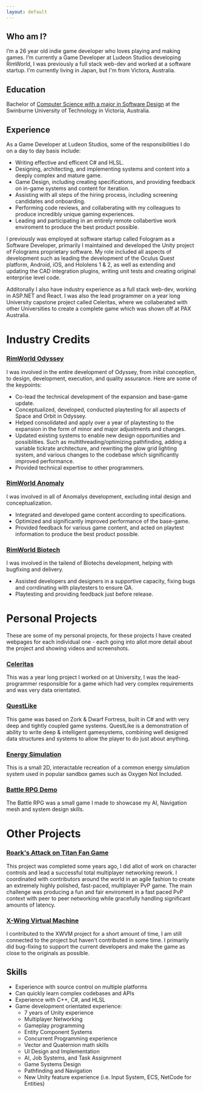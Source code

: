 ```yaml
---
layout: default
---
```


## Who am I?
I’m a 26 year old indie game developer who loves playing and making games. I’m currently a Game Developer at Ludeon Studios developing RimWorld, I was previously a full stack web-dev and worked at a software startup. I'm currently living in Japan, but I'm from Victora, Australia.

## Education
Bachelor of [Computer Science with a major in Software Design](https://www.swinburne.edu.au/study/course/bachelor-of-computer-science/) at the Swinburne University of Technology in Victoria, Australia.

## Experience

As a Game Developer at Ludeon Studios, some of the responsibilities I do on a day to day basis include:
- Writing effective and efficent C# and HLSL.
- Designing, architecting, and implementing systems and content into a deeply complex and mature game.
- Game Design, including creating specifications, and providing feedback on in-game systems and content for iteration.
- Assisting with all steps of the hiring process, including screening candidates and onboarding.
- Performing code reviews, and collaberating with my colleagues to produce incredibly unique gaming experiences.
- Leading and participating in an entirely remote collabertive work enviroment to produce the best product possible.

I previously was employed at software startup called Fologram as a Software Developer, primarily I maintained and developed the Unity project of Folograms proprietary software. My role included all aspects of development such as leading the development of the Oculus Quest platform, Android, iOS, and Hololens 1 & 2, as well as extending and updating the CAD integration plugins, writing unit tests and creating original enterprise level code.

Additonally I also have industry experience as a full stack web-dev, working in ASP.NET and React. I was also the lead programmer on a year long University capstone project called Celeritas, where we collaberated with other Universities to create a complete game which was shown off at PAX Australia.

# Industry Credits

### [RimWorld Odyssey](https://store.steampowered.com/app/3022790/RimWorld__Odyssey/)
I was involved in the entire development of Odyssey, from inital conception, to design, development, execution, and quality assurance. Here are some of the keypoints:
- Co-lead the technical development of the expansion and base-game update.
- Conceptualized, developed, conducted playtesting for all aspects of Space and Orbit in Odyssey.
- Helped consolidated and apply over a year of playtesting to the expansion in the form of minor and major adjustments and changes.
- Updated existing systems to enable new design opportunities and possiblities. Such as multithreading/optimizing pathfinding, adding a variable tickrate architecture, and rewriting the glow grid lighting system, and various changes to the codebase which significantly improved performance.
- Provided technical expertise to other programmers.

### [RimWorld Anomaly](https://store.steampowered.com/app/2380740/RimWorld__Anomaly/)
I was involved in all of Anomalys development, excluding inital design and conceptualization.
- Integrated and developed game content according to specifications.
- Optimized and significantly improved performance of the base-game.
- Provided feedback for various game content, and acted on playtest information to produce the best product possible.

### [RimWorld Biotech](https://store.steampowered.com/app/1826140/RimWorld__Biotech/)
I was involved in the tailend of Biotechs development, helping with bugfixing and delivery.
- Assisted developers and designers in a supportive capacity, fixing bugs and corrdinating with playtesters to ensure QA.
- Playtesting and providing feedback just before release.

# Personal Projects
These are some of my personal projects, for these projects I have created webpages for each individual one - each going into allot more detail about the project and showing videos and screenshots.

### [Celeritas](./celritas.html)
This was a year long project I worked on at University, I was the lead-programmer responsible for a game which had very complex requirements and was very data orientated.

### [QuestLike](./zorkish.html)
This game was based on Zork & Dwarf Fortress, built in C# and with very deep and tightly coupled game systems. QuestLike is a demonstration of ability to write deep & intelligent gamesystems, combining well designed data structures and systems to allow the player to do just about anything.

### [Energy Simulation](./energy.html)
This is a small 2D, interactable recreation of a common energy simulation system used in popular sandbox games such as Oxygen Not Included.

### [Battle RPG Demo](./iso-rpg.html)
The Battle RPG was a small game I made to showcase my AI, Navigation mesh and system design skills.

# Other Projects

### [Roark's Attack on Titan Fan Game](https://gamejolt.com/games/raot/613147)
This project was completed some years ago, I did allot of work on character controls and lead a successful total multiplayer networking rework. I coordinated with contributors around the world in an agile fashion to create an extremely highly polished, fast-paced, multiplayer PvP game. The main challenge was producing a fun and fair enviroment in a fast paced PvP context with peer to peer networking while gracefully handling significant amounts of latency.

### [X-Wing Virtual Machine](https://www.moddb.com/mods/xwvm)
I contributed to the XWVM project for a short amount of time, I am still connected to the project but haven't contributed in some time. I primarily did bug-fixing to support the current developers and make the game as close to the originals as possible.

## Skills

- Experience with source control on multiple platforms
- Can quickly learn complex codebases and APIs
- Experience with C++, C#, and HLSL
- Game development orientated experience:
  - 7 years of Unity experience
  - Multiplayer Networking
  - Gameplay programming
  - Entity Component Systems
  - Concurrent Programming experience
  - Vector and Quaternion math skills
  - UI Design and Implementation
  - AI, Job Systems, and Task Assignment
  - Game Systems Design
  - Pathfinding and Navigation
  - New Unity feature experience (i.e. Input System, ECS, NetCode for Entities)
